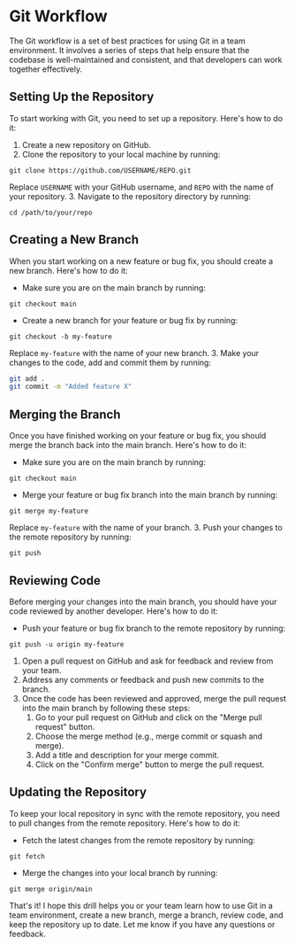 # Git Workflow

The Git workflow is a set of best practices for using Git in a team environment. It involves a series of steps that help ensure that the codebase is well-maintained and consistent, and that developers can work together effectively.

## Setting Up the Repository

To start working with Git, you need to set up a repository. Here's how to do it:

1. Create a new repository on GitHub.
2. Clone the repository to your local machine by running:

`git clone https://github.com/USERNAME/REPO.git`

Replace `USERNAME` with your GitHub username, and `REPO` with the name of your repository. 3. Navigate to the repository directory by running:

`cd /path/to/your/repo`

## Creating a New Branch

When you start working on a new feature or bug fix, you should create a new branch. Here's how to do it:

- Make sure you are on the main branch by running:

`git checkout main`

- Create a new branch for your feature or bug fix by running:

`git checkout -b my-feature`

Replace `my-feature` with the name of your new branch. 3. Make your changes to the code, add and commit them by running:

```bash
git add .
git commit -m "Added feature X"
```

## Merging the Branch

Once you have finished working on your feature or bug fix, you should merge the branch back into the main branch. Here's how to do it:

- Make sure you are on the main branch by running:

`git checkout main`

- Merge your feature or bug fix branch into the main branch by running:

`git merge my-feature`

Replace `my-feature` with the name of your branch. 3. Push your changes to the remote repository by running:

`git push`

## Reviewing Code

Before merging your changes into the main branch, you should have your code reviewed by another developer. Here's how to do it:

- Push your feature or bug fix branch to the remote repository by running:

`git push -u origin my-feature`

1. Open a pull request on GitHub and ask for feedback and review from your team.
2. Address any comments or feedback and push new commits to the branch.
3. Once the code has been reviewed and approved, merge the pull request into the main branch by following these steps:
    1. Go to your pull request on GitHub and click on the "Merge pull request" button.
    2. Choose the merge method (e.g., merge commit or squash and merge).
    3. Add a title and description for your merge commit.
    4. Click on the "Confirm merge" button to merge the pull request.

## Updating the Repository

To keep your local repository in sync with the remote repository, you need to pull changes from the remote repository. Here's how to do it:

- Fetch the latest changes from the remote repository by running:

`git fetch`

- Merge the changes into your local branch by running:

`git merge origin/main`

That's it! I hope this drill helps you or your team learn how to use Git in a team environment, create a new branch, merge a branch, review code, and keep the repository up to date. Let me know if you have any questions or feedback.
